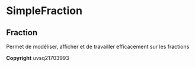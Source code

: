 # SimpleFraction
## Fraction
Permet de modéliser, afficher et de travailler efficacement sur les fractions

__Copyright__
uvsq21703993
